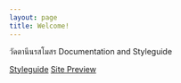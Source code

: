```yaml
---
layout: page
title: Welcome!
---
```


<p class="lead">
วัดตานีนรสโมสร Documentation and Styleguide
</p>

<nav class="front-nav">
	<a class="btn btn-outline" title="Styleguide" href="{{ site.baseurl }}/styleguide/logo/">Styleguide</a>
	<a class="btn btn-outline" title="Mockup Preview" href="{{ site.baseurl }}/preview/front">Site Preview</a>
<!-- TODO Add Admin Manual Guide -->
	<!-- <a class="btn btn-outline" title="NEEDFIX" href="{{ site.baseurl }}/NEEDFIX">Admin Manual Guide</a> -->
</nav>

